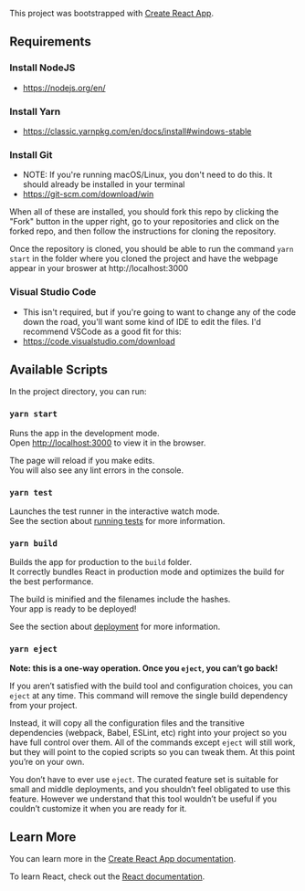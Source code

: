 This project was bootstrapped with [Create React App](https://github.com/facebook/create-react-app).

## Requirements

### Install NodeJS

* https://nodejs.org/en/

### Install Yarn

* https://classic.yarnpkg.com/en/docs/install#windows-stable

### Install Git

* NOTE: If you're running macOS/Linux, you don't need to do this. It should already be installed in your terminal
* https://git-scm.com/download/win

When all of these are installed, you should fork this repo by clicking the "Fork" button in the upper right, go to your repositories and click on the forked repo, and then follow the instructions for cloning the repository.

Once the repository is cloned, you should be able to run the command `yarn start` in the folder where you cloned the project and have the webpage appear in your broswer at http://localhost:3000

### Visual Studio Code
* This isn't required, but if you're going to want to change any of the code down the road, you'll want some kind of IDE to edit the files. I'd recommend VSCode as a good fit for this:
* https://code.visualstudio.com/download

## Available Scripts

In the project directory, you can run:

### `yarn start`

Runs the app in the development mode.<br />
Open [http://localhost:3000](http://localhost:3000) to view it in the browser.

The page will reload if you make edits.<br />
You will also see any lint errors in the console.

### `yarn test`

Launches the test runner in the interactive watch mode.<br />
See the section about [running tests](https://facebook.github.io/create-react-app/docs/running-tests) for more information.

### `yarn build`

Builds the app for production to the `build` folder.<br />
It correctly bundles React in production mode and optimizes the build for the best performance.

The build is minified and the filenames include the hashes.<br />
Your app is ready to be deployed!

See the section about [deployment](https://facebook.github.io/create-react-app/docs/deployment) for more information.

### `yarn eject`

**Note: this is a one-way operation. Once you `eject`, you can’t go back!**

If you aren’t satisfied with the build tool and configuration choices, you can `eject` at any time. This command will remove the single build dependency from your project.

Instead, it will copy all the configuration files and the transitive dependencies (webpack, Babel, ESLint, etc) right into your project so you have full control over them. All of the commands except `eject` will still work, but they will point to the copied scripts so you can tweak them. At this point you’re on your own.

You don’t have to ever use `eject`. The curated feature set is suitable for small and middle deployments, and you shouldn’t feel obligated to use this feature. However we understand that this tool wouldn’t be useful if you couldn’t customize it when you are ready for it.

## Learn More

You can learn more in the [Create React App documentation](https://facebook.github.io/create-react-app/docs/getting-started).

To learn React, check out the [React documentation](https://reactjs.org/).
